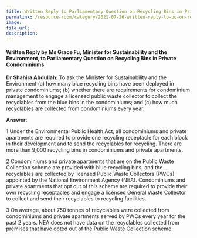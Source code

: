 ```yaml
---  
title: Written Reply to Parliamentary Question on Recycling Bins in Private Condominiums by Ms Grace Fu, Minister for Sustainability and the Environment  
permalink: /resource-room/category/2021-07-26-written-reply-to-pq-on-recycling-bins-in-private-condos/ 
image:  
file_url:  
description:  
---  
```


#### Written Reply by Ms Grace Fu, Minister for Sustainability and the Environment, to Parliamentary Question on Recycling Bins in Private Condominiums 

**Dr Shahira Abdullah:** To ask the Minister for Sustainability and the Environment (a) how many blue recycling bins have been deployed in private condominiums; (b) whether there are requirements for condominium management to engage a licensed public waste collector to collect the recyclables from the blue bins in the condominiums; and (c) how much recyclables are collected from condominiums every year.

**Answer:**

1 Under the Environmental Public Health Act, all condominiums and private apartments are required to provide one recycling receptacle for each block in their development and to send the recyclables for recycling. There are more than 9,000 recycling bins in condominiums and private apartments. 

2 Condominiums and private apartments that are on the Public Waste Collection scheme are provided with blue recycling bins, and the recyclables are collected by licensed Public Waste Collectors (PWCs) appointed by the National Environment Agency (NEA). Condominiums and private apartments that opt out of this scheme are required to provide their own recycling receptacles and engage a licensed General Waste Collector to collect and send their recyclables to recycling facilities. 

3 On average, about 750 tonnes of recyclables were collected from condominiums and private apartments served by PWCs every year for the past 2 years. NEA does not have data on the recyclables collected from premises that have opted out of the Public Waste Collection scheme.
